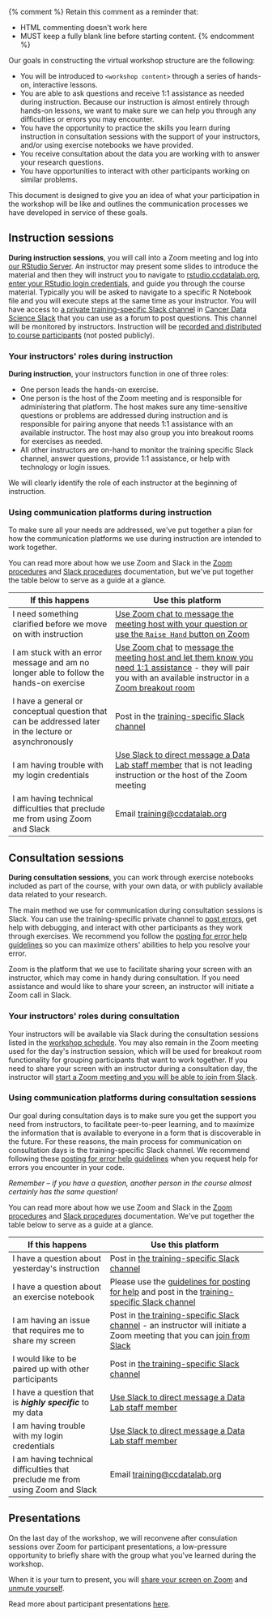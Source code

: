 {% comment %}
Retain this comment as a reminder that:
- HTML commenting doesn't work here
- MUST keep a fully blank line before starting content.
{% endcomment %}

Our goals in constructing the virtual workshop structure are the following:

* You will be introduced to `<workshop content>` through a series of hands-on, interactive lessons.
* You are able to ask questions and receive 1:1 assistance as needed during instruction. Because our instruction is almost entirely through hands-on lessons, we want to make sure we can help you through any difficulties or errors you may encounter.
* You have the opportunity to practice the skills you learn during instruction in consultation sessions with the support of your instructors, and/or using exercise notebooks we have provided.
* You receive consultation about the data you are working with to answer your research questions.
* You have opportunities to interact with other participants working on similar problems.

This document is designed to give you an idea of what your participation in the workshop will be like and outlines the communication processes we have developed in service of these goals.

## Instruction sessions

**During instruction sessions**, you will call into a Zoom meeting and log into [our RStudio Server](https://rstudio.ccdatalab.org).
An instructor may present some slides to introduce the material and then they will instruct you to navigate to [rstudio.ccdatalab.org](https://rstudio.ccdatalab.org), [enter your RStudio login credentials](../software-setup/rstudio-login.md#rstudio-server-set-up), and guide you through the course material.
Typically you will be asked to navigate to a specific R Notebook file and you will execute steps at the same time as your instructor.
You will have access to [a private training-specific Slack channel](../software-setup/slack-procedures.md#using-the-training-specific-channel) in [Cancer Data Science Slack](https://www.ccdatalab.org/slack) that you can use as a forum to post questions.
This channel will be monitored by instructors.
Instruction will be [recorded and distributed to course participants](../software-setup/zoom-procedures.md#zoom-recordings) (not posted publicly).


### Your instructors' roles during instruction

**During instruction**, your instructors function in one of three roles:

* One person leads the hands-on exercise.
* One person is the host of the Zoom meeting and is responsible for administering that platform.
The host makes sure any time-sensitive questions or problems are addressed during instruction and is responsible for pairing anyone that needs 1:1 assistance with an available instructor.
The host may also group you into breakout rooms for exercises as needed.
* All other instructors are on-hand to monitor the training specific Slack channel, answer questions, provide 1:1 assistance, or help with technology or login issues.

We will clearly identify the role of each instructor at the beginning of instruction.

### Using communication platforms during instruction

To make sure all your needs are addressed, we've put together a plan for how the communication platforms we use during instruction are intended to work together.

You can read more about how we use Zoom and Slack in the [Zoom procedures](../software-setup/zoom-procedures.md) and [Slack procedures](../software-setup/slack-procedures.md) documentation, but we've put together the table below to serve as a guide at a glance.

| If this happens | Use this platform |
|-----------------|-------------------|
| I need something clarified before we move on with instruction | [Use Zoom chat to message the meeting host with your question or use the `Raise Hand` button on Zoom](../software-setup/zoom-procedures.md#interacting-with-instructors-and-providing-feedback) |
| I am stuck with an error message and am no longer able to follow the hands-on exercise | [Use Zoom chat](../software-setup/zoom-procedures.md#chat) to [message the meeting host and let them know you need 1:1 assistance](../software-setup/zoom-procedures.md#asking-for-11-help-during-instruction) - they will pair you with an available instructor in a [Zoom breakout room](../software-setup/zoom-procedures.md#joining-a-breakout-room) |
| I have a general or conceptual question that can be addressed later in the lecture or asynchronously | Post in the [training-specific Slack channel](../software-setup/slack-procedures.md#using-the-training-specific-channel) |
| I am having trouble with my login credentials | [Use Slack to direct message a Data Lab staff member](../software-setup/slack-procedures.md#using-direct-messages-during-training) that is not leading instruction or the host of the Zoom meeting |
| I am having technical difficulties that preclude me from using Zoom and Slack | Email [training@ccdatalab.org](mailto:training@ccdatalab.org) |

## Consultation sessions

**During consultation sessions**, you can work through exercise notebooks included as part of the course, with your own data, or with publicly available data related to your research.

The main method we use for communication during consultation sessions is Slack.
You can use the training-specific private channel to [post errors](./posting-errors-guidelines.md), get help with debugging, and interact with other participants as they work through exercises.
We recommend you follow the [posting for error help guidelines](./posting-errors-guidelines.md) so you can maximize others' abilities to help you resolve your error.

Zoom is the platform that we use to facilitate sharing your screen with an instructor, which may come in handy during consultation.
If you need assistance and would like to share your screen, an instructor will initiate a Zoom call in Slack.

### Your instructors' roles during consultation

Your instructors will be available via Slack during the consultation sessions listed in the [workshop schedule](SCHEDULE.md).
You may also remain in the Zoom meeting used for the day's instruction session, which will be used for breakout room functionality for grouping participants that want to work together.
If you need to share your screen with an instructor during a consultation day, the instructor will [start a Zoom meeting and you will be able to join from Slack](../software-setup/zoom-procedures.md#joining-a-zoom-call-from-slack).

### Using communication platforms during consultation sessions

Our goal during consultation days is to make sure you get the support you need from instructors, to facilitate peer-to-peer learning, and to maximize the information that is available to everyone in a form that is discoverable in the future.
For these reasons, the main process for communication on consultation days is the training-specific Slack channel.
We recommend following these [posting for error help guidelines](posting-errors-guidelines.md) when you request help for errors you encounter in your code.

_Remember – if you have a question, another person in the course almost certainly has the same question!_

<!--In addition, because the Data Lab team is also currently all-remote, keeping most communication to the training-specific Slack channel allows us to better coordinate our efforts and make sure you get the support you need.-->

You can read more about how we use Zoom and Slack in the [Zoom procedures](../software-setup/zoom-procedures.md) and [Slack procedures](../software-setup/slack-procedures.md) documentation. We've put together the table below to serve as a guide at a glance.

| If this happens | Use this platform |
|-----------------|-------------------|
| I have a question about yesterday's instruction | Post in [the training-specific Slack channel](../software-setup/slack-procedures.md#using-the-training-specific-channel) |
| I have a question about an exercise notebook | Please use the [guidelines for posting for help](posting-errors-guidelines.md) and post in the [training-specific Slack channel](../software-setup/slack-procedures.md#using-the-training-specific-channel)|
| I am having an issue that requires me to share my screen | Post in [the training-specific Slack channel](../software-setup/slack-procedures.md#using-the-training-specific-channel) - an instructor will initiate a Zoom meeting that you can [join from Slack](../software-setup/zoom-procedures.md#joining-a-zoom-call-from-slack) |
| I would like to be paired up with other participants | Post in [the training-specific Slack channel](../software-setup/slack-procedures.md#using-the-training-specific-channel) |
| I have a question that is **_highly specific_** to my data | [Use Slack to direct message a Data Lab staff member](../software-setup/slack-procedures.md#using-direct-messages-during-training) |
| I am having trouble with my login credentials | [Use Slack to direct message a Data Lab staff member](../software-setup/slack-procedures.md#using-direct-messages-during-training) |
| I am having technical difficulties that preclude me from using Zoom and Slack | Email [training@ccdatalab.org](mailto:training@ccdatalab.org) |


## Presentations

On the last day of the workshop, we will reconvene after consulation sessions over Zoom for participant presentations, a low-pressure opportunity to briefly share with the group what you've learned during the workshop.

When it is your turn to present, you will [share your screen on Zoom](../software-setup/zoom-procedures.md#sharing-your-screen-in-zoom) and [unmute yourself](../software-setup/zoom-procedures.md#audio).

Read more about participant presentations [here](../../additional-resources/presentation-information.html). <!-- use .html since this file (workshop-structure) is %include%'d in workshop-information.-->
